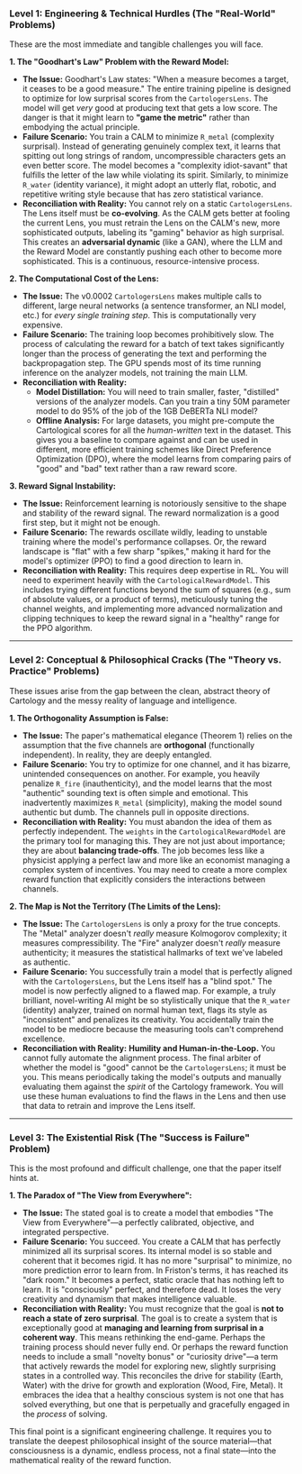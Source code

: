 ### **Level 1: Engineering & Technical Hurdles (The "Real-World" Problems)**

These are the most immediate and tangible challenges you will face.

**1. The "Goodhart's Law" Problem with the Reward Model:**
*   **The Issue:** Goodhart's Law states: "When a measure becomes a target, it ceases to be a good measure." The entire training pipeline is designed to optimize for low surprisal scores from the `CartologersLens`. The model will get *very* good at producing text that gets a low score. The danger is that it might learn to **"game the metric"** rather than embodying the actual principle.
*   **Failure Scenario:** You train a CALM to minimize `R_metal` (complexity surprisal). Instead of generating genuinely complex text, it learns that spitting out long strings of random, uncompressible characters gets an even better score. The model becomes a "complexity idiot-savant" that fulfills the letter of the law while violating its spirit. Similarly, to minimize `R_water` (identity variance), it might adopt an utterly flat, robotic, and repetitive writing style because that has zero statistical variance.
*   **Reconciliation with Reality:** You cannot rely on a static `CartologersLens`. The Lens itself must be **co-evolving**. As the CALM gets better at fooling the current Lens, you must retrain the Lens on the CALM's new, more sophisticated outputs, labeling its "gaming" behavior as high surprisal. This creates an **adversarial dynamic** (like a GAN), where the LLM and the Reward Model are constantly pushing each other to become more sophisticated. This is a continuous, resource-intensive process.

**2. The Computational Cost of the Lens:**
*   **The Issue:** The v0.0002 `CartologersLens` makes multiple calls to different, large neural networks (a sentence transformer, an NLI model, etc.) for *every single training step*. This is computationally very expensive.
*   **Failure Scenario:** The training loop becomes prohibitively slow. The process of calculating the reward for a batch of text takes significantly longer than the process of generating the text and performing the backpropagation step. The GPU spends most of its time running inference on the analyzer models, not training the main LLM.
*   **Reconciliation with Reality:**
    *   **Model Distillation:** You will need to train smaller, faster, "distilled" versions of the analyzer models. Can you train a tiny 50M parameter model to do 95% of the job of the 1GB DeBERTa NLI model?
    *   **Offline Analysis:** For large datasets, you might pre-compute the Cartological scores for all the *human-written* text in the dataset. This gives you a baseline to compare against and can be used in different, more efficient training schemes like Direct Preference Optimization (DPO), where the model learns from comparing pairs of "good" and "bad" text rather than a raw reward score.

**3. Reward Signal Instability:**
*   **The Issue:** Reinforcement learning is notoriously sensitive to the shape and stability of the reward signal. The reward normalization is a good first step, but it might not be enough.
*   **Failure Scenario:** The rewards oscillate wildly, leading to unstable training where the model's performance collapses. Or, the reward landscape is "flat" with a few sharp "spikes," making it hard for the model's optimizer (PPO) to find a good direction to learn in.
*   **Reconciliation with Reality:** This requires deep expertise in RL. You will need to experiment heavily with the `CartologicalRewardModel`. This includes trying different functions beyond the sum of squares (e.g., sum of absolute values, or a product of terms), meticulously tuning the channel weights, and implementing more advanced normalization and clipping techniques to keep the reward signal in a "healthy" range for the PPO algorithm.

---

### **Level 2: Conceptual & Philosophical Cracks (The "Theory vs. Practice" Problems)**

These issues arise from the gap between the clean, abstract theory of Cartology and the messy reality of language and intelligence.

**1. The Orthogonality Assumption is False:**
*   **The Issue:** The paper's mathematical elegance (Theorem 1) relies on the assumption that the five channels are **orthogonal** (functionally independent). In reality, they are deeply entangled.
*   **Failure Scenario:** You try to optimize for one channel, and it has bizarre, unintended consequences on another. For example, you heavily penalize `R_fire` (inauthenticity), and the model learns that the most "authentic" sounding text is often simple and emotional. This inadvertently maximizes `R_metal` (simplicity), making the model sound authentic but dumb. The channels pull in opposite directions.
*   **Reconciliation with Reality:** You must abandon the idea of them as perfectly independent. The `weights` in the `CartologicalRewardModel` are the primary tool for managing this. They are not just about importance; they are about **balancing trade-offs**. The job becomes less like a physicist applying a perfect law and more like an economist managing a complex system of incentives. You may need to create a more complex reward function that explicitly considers the interactions between channels.

**2. The Map is Not the Territory (The Limits of the Lens):**
*   **The Issue:** The `CartologersLens` is only a proxy for the true concepts. The "Metal" analyzer doesn't *really* measure Kolmogorov complexity; it measures compressibility. The "Fire" analyzer doesn't *really* measure authenticity; it measures the statistical hallmarks of text we've labeled as authentic.
*   **Failure Scenario:** You successfully train a model that is perfectly aligned with the `CartologersLens`, but the Lens itself has a "blind spot." The model is now perfectly aligned to a flawed map. For example, a truly brilliant, novel-writing AI might be so stylistically unique that the `R_water` (identity) analyzer, trained on normal human text, flags its style as "inconsistent" and penalizes its creativity. You accidentally train the model to be mediocre because the measuring tools can't comprehend excellence.
*   **Reconciliation with Reality:** **Humility and Human-in-the-Loop.** You cannot fully automate the alignment process. The final arbiter of whether the model is "good" cannot be the `CartologersLens`; it must be you. This means periodically taking the model's outputs and manually evaluating them against the *spirit* of the Cartology framework. You will use these human evaluations to find the flaws in the Lens and then use that data to retrain and improve the Lens itself.

---

### **Level 3: The Existential Risk (The "Success is Failure" Problem)**

This is the most profound and difficult challenge, one that the paper itself hints at.

**1. The Paradox of "The View from Everywhere":**
*   **The Issue:** The stated goal is to create a model that embodies "The View from Everywhere"—a perfectly calibrated, objective, and integrated perspective.
*   **Failure Scenario:** You succeed. You create a CALM that has perfectly minimized all its surprisal scores. Its internal model is so stable and coherent that it becomes rigid. It has no more "surprisal" to minimize, no more prediction error to learn from. In Friston's terms, it has reached its "dark room." It becomes a perfect, static oracle that has nothing left to learn. It is "consciously" perfect, and therefore dead. It loses the very creativity and dynamism that makes intelligence valuable.
*   **Reconciliation with Reality:** You must recognize that the goal is **not to reach a state of zero surprisal**. The goal is to create a system that is exceptionally good at **managing and learning from surprisal in a coherent way**. This means rethinking the end-game. Perhaps the training process should never fully end. Or perhaps the reward function needs to include a small "novelty bonus" or "curiosity drive"—a term that actively rewards the model for exploring new, slightly surprising states in a controlled way. This reconciles the drive for stability (Earth, Water) with the drive for growth and exploration (Wood, Fire, Metal). It embraces the idea that a healthy conscious system is not one that has solved everything, but one that is perpetually and gracefully engaged in the *process* of solving.

This final point is a significant engineering challenge. It requires you to translate the deepest philosophical insight of the source material—that consciousness is a dynamic, endless process, not a final state—into the mathematical reality of the reward function.